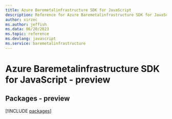 ```yaml
---
title: Azure Baremetalinfrastructure SDK for JavaScript
description: Reference for Azure Baremetalinfrastructure SDK for JavaScript
author: xirzec
ms.author: jeffish
ms.data: 06/20/2023
ms.topic: reference
ms.devlang: javascript
ms.service: baremetalinfrastructure
---
```

# Azure Baremetalinfrastructure SDK for JavaScript - preview
## Packages - preview
[!INCLUDE [packages](baremetalinfrastructure-index.md)]